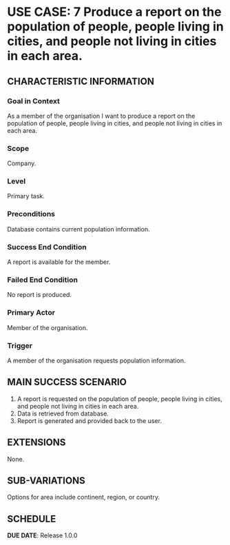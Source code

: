 # USE CASE: 7 Produce a report on the population of people, people living in cities, and people not living in cities in each area.

## CHARACTERISTIC INFORMATION

### Goal in Context

As a member of the organisation I want to produce a report on the population of people, people living in cities, and people not living in cities in each area.

### Scope

Company.

### Level

Primary task.

### Preconditions

Database contains current population information.

### Success End Condition

A report is available for the member.

### Failed End Condition

No report is produced.

### Primary Actor

Member of the organisation.

### Trigger

A member of the organisation requests population information.

## MAIN SUCCESS SCENARIO

1. A report is requested on the population of people, people living in cities, and people not living in cities in each area.
2. Data is retrieved from database.
3. Report is generated and provided back to the user.

## EXTENSIONS

None.

## SUB-VARIATIONS

Options for area include continent, region, or country.

## SCHEDULE

**DUE DATE**: Release 1.0.0